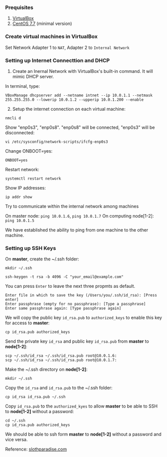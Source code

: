 ### Prequisites
1. [VirtualBox](virtualbox.org/wiki/Downloads)
2. [CentOS 7.7](http://repo1.dal.innoscale.net/centos/7.7.1908/isos/x86_64/) (minimal version)

### Create virtual machines in VirtualBox
Set Network Adapter 1 to `NAT`, Adapter 2 to `Internal Network`

### Setting up Internet Connecttion and DHCP
1. Create an Inernal Network with VirtualBox's built-in command. It will mimic DHCP server.

In terminal, type:
``` 
VBoxManage dhcpserver add --netname intnet --ip 10.0.1.1 --netmask 255.255.255.0 --lowerip 10.0.1.2 --upperip 10.0.1.200 --enable
```

2. Setup the internet connection on each virtual machine:

``` 
nmcli d
```

Show "enp0s3", "enp0s8". "enp0s8" will be connected, "enp0s3" will be disconnected:

``` 
vi /etc/sysconfig/network-scripts/ifcfg-enp0s3
```

Change ONBOOT=yes:
``` 
ONBOOT=yes
```
Restart network:
``` 
systemctl restart network
```

Show IP addresses:
``` 
ip addr show
```

Try to communicate within the internal network among machines

On master node: `ping 10.0.1.6`, `ping 10.0.1.7`
On computing node[1-2]: `ping 10.0.1.5`

We have established the ability to ping from one machine to the other machine.

### Setting up SSH Keys

On __master__, create the ~/.ssh folder:

``` 
mkdir ~/.ssh
```

```
ssh-keygen -t rsa -b 4096 -C "your_email@example.com"
```

You can press `Enter` to leave the next three propmts as default.

```
Enter file in which to save the key (/Users/you/.ssh/id_rsa): [Press enter]
Enter passphrase (empty for no passphrase): [Type a passphrase]
Enter same passphrase again: [Type passphrase again]
```

We will copy the public key `id_rsa.pub` to `authorized_keys` to enable this key for access to __master__:

```
cp id_rsa.pub authorized_keys
```

Send the private key `id_rsa` and public key `id_rsa.pub` from __master__ to __node[1-2]__:

```
scp ~/.ssh/id_rsa ~/.ssh/id_rsa.pub root@10.0.1.6:
scp ~/.ssh/id_rsa ~/.ssh/id_rsa.pub root@10.0.1.7:
```

Make the ~/.ssh directory on __node[1-2]__:

```
mkdir ~/.ssh
```

Copy the `id_rsa` and `id_rsa.pub` to the ~/.ssh folder:

```
cp id_rsa id_rsa.pub ~/.ssh
```

Copy `id_rsa.pub` to the `authorized_kyes` to allow __master__ to be able to SSH to __node[1-2]__ without a password:

```
cd ~/.ssh
cp id_rsa.pub authorized_keys
```

We should be able to ssh form __master__ to __node[1-2]__ without a password and vice versa.

Reference: [slothparadise.com](https://www.slothparadise.com/how-to-connect-virtual-machines-and-setup-nfs-server-part-1/)

